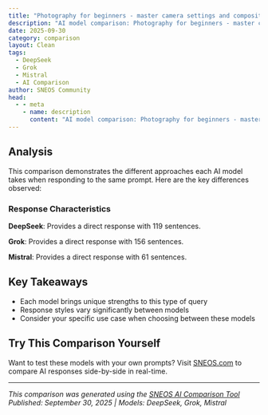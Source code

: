 ```yaml
---
title: "Photography for beginners - master camera settings and composition"
description: "AI model comparison: Photography for beginners - master camera settings and composition..."
date: 2025-09-30
category: comparison
layout: Clean
tags:
  - DeepSeek
  - Grok
  - Mistral
  - AI Comparison
author: SNEOS Community
head:
  - - meta
    - name: description
      content: "AI model comparison: Photography for beginners - master camera settings and composition..."
---
```


<ChatComparison
  title="Photography for beginners - master camera settings and composition"
  prompt="Photography for beginners - master camera settings and composition"
  :responses='{
    "DeepSeek": "Of course! Welcome to the incredible world of photography! This guide will break down the two most important pillars for beginners: **Mastering Your Camera Settings** (the technical side) and **Understanding Composition** (the artistic side).\n\nThink of it this way: Your camera settings help you capture a technically good image (sharp, well-lit), while composition helps you create a *compelling* image that people want to look at.\n\n---\n\n### Part 1: Master the Camera Settings - The Exposure Triangle\n\nForget \u0022Auto\u0022 mode. The goal is to understand and use **Aperture Priority (A/Av)**, **Shutter Priority (S/Tv)**, and eventually **Manual (M)** mode. Everything revolves around the \u0022Exposure Triangle\u0022: **Aperture, Shutter Speed, and ISO**. These three work together to control the light hitting your camera\u0027s sensor.\n\n#### 1. Aperture (The f-stop, e.g., f/1.8, f/8, f/16)\n\n*   **What it is:** The size of the opening in your lens. Think of it as the pupil of an eye.\n*   **What it controls:**\n    *   **Brightness:** A larger opening (e.g., f/1.8) lets in more light, making the image brighter. A smaller opening (e.g., f/16) lets in less light.\n    *   **Depth of Field:** This is its most creative effect.\n\n| Aperture Setting | Light Entering | Depth of Field (What\u0027s in Focus) | Best For |\n| :--- | :--- | :--- | :--- |\n| **Low f-number** (e.g., f/1.8, f/2.8) | **Lots** of Light | **Shallow** (Blurry Background - \u0022Bokeh\u0022) | Portraits, isolating a subject |\n| **High f-number** (e.g., f/11, f/16) | **Little** Light | **Deep** (Everything is Sharp) | Landscapes, architecture |\n\n**Beginner Tip:** Use **Aperture Priority (A/Av)** mode. You set the aperture, and the camera picks the shutter speed. Want a blurry background for a flower? Choose a low f-number like f/2.8. Want a sharp landscape? Choose a high f-number like f/11.\n\n---\n\n#### 2. Shutter Speed (e.g., 1/500s, 1/60s, 5\u0022)\n\n*   **What it is:** How long the camera\u0027s shutter is open, exposing the sensor to light.\n*   **What it controls:**\n    *   **Brightness:** A longer shutter speed (e.g., 5 seconds) lets in more light. A faster shutter speed (e.g., 1/1000s) lets in less.\n    *   **Motion Blur / Freezing Motion:** This is its creative effect.\n\n| Shutter Speed | Light Entering | Effect on Motion | Best For |\n| :--- | :--- | :--- | :--- |\n| **Fast** (e.g., 1/1000s, 1/500s) | **Little** Light | **Freezes** Motion | Sports, wildlife, splashing water |\n| **Slow** (e.g., 1/30s, 1s, 10s) | **Lots** of Light | **Creates** Motion Blur | Light trails, silky waterfalls, night photography |\n\n**Beginner Tip:** Use **Shutter Priority (S/Tv)** mode for moving subjects. You set the shutter speed, and the camera picks the aperture. To freeze a running child, use a fast speed like 1/500s. To blur a waterfall, use a slow speed (1/2 second or more) with a tripod.\n\n**Handheld Rule:** To avoid camera shake, your shutter speed should generally be faster than **1 / (your lens\u0027s focal length)**. So, for a 50mm lens, use 1/60s or faster.\n\n---\n\n#### 3. ISO (e.g., 100, 400, 3200)\n\n*   **What it is:** The sensitivity of your camera\u0027s sensor to light.\n*   **What it controls:**\n    *   **Brightness:** A higher ISO number (e.g., 1600) makes the sensor more sensitive, brightening the image. A lower ISO (e.g., 100) makes it less sensitive.\n    *   **Image Noise/Grain:** This is the trade-off.\n\n| ISO Setting | Brightness | Image Quality | Best For |\n| :--- | :--- | :--- | :--- |\n| **Low ISO** (100, 200) | Less Bright | **Clean \u0026 Sharp** | Bright, sunny days |\n| **High ISO** (1600, 3200\u002B) | More Bright | **Grainy/Noisy** | Indoor sports, night photography |\n\n**Beginner Tip:** Keep your ISO as low as possible (e.g., ISO 100-400) for the cleanest image. Only increase it when you can\u0027t brighten the image enough with Aperture and Shutter Speed alone.\n\n---\n\n### Part 2: Master Composition - The Art of Arrangement\n\nComposition is how you arrange the elements within your frame to create a visually pleasing and engaging photograph.\n\n#### 1. The Rule of Thirds\nThis is the most famous rule for a reason. Imagine your frame is divided by two horizontal and two vertical lines, creating nine equal boxes.\n\n*   **How to use it:** Place your main subject along these lines or at the points where they intersect. Most cameras have a grid overlay you can turn on.\n*   **Why it works:** It creates tension, energy, and interest that a perfectly centered subject often lacks.\n\n#### 2. Leading Lines\nUse natural or man-made lines to guide the viewer\u0027s eye *into* the photograph and towards your main subject.\n\n*   **Examples:** Roads, pathways, rivers, fences, a row of trees, or even a gaze.\n\n#### 3. Frame Within a Frame\nUse elements in the foreground to create a \u0022frame\u0022 around your main subject. This adds depth and focuses the viewer\u0027s attention.\n\n*   **Examples:** A window, an archway, overhanging tree branches, or a tunnel.\n\n#### 4. Fill the Frame \u0026 Negative Space\nThese are two sides of the same coin, and both are powerful.\n\n*   **Fill the Frame:** Get close to your subject! Eliminate distracting backgrounds and let the subject\u0027s details tell the story. Great for portraits and street photography.\n*   **Negative Space:** Use a large, simple, and empty area (like a clear sky, a blank wall, or blurred background) to isolate your subject. This creates a minimalist, powerful image and emphasizes your subject.\n\n#### 5. Look for Symmetry and Patterns\nHumans are naturally drawn to symmetry and repeating patterns. They are visually satisfying and can create very striking images. Breaking the pattern can also be a powerful way to create a focal point.\n\n#### 6. Change Your Perspective\nDon\u0027t just shoot from eye level! This is one of the easiest ways to make your photos stand out.\n\n*   **Get Low:** Shoot from a worm\u0027s-eye view. It can make subjects look grand and powerful.\n*   **Get High:** Shoot from a bird\u0027s-eye view. Great for food photography, crowds, and showing patterns.\n*   **Shoot from an Angle:** Tilt your camera for a dynamic, energetic feel.\n\n---\n\n### Your Beginner\u0027s Action Plan\n\n1.  **Get Off Auto Mode:** Today, switch your camera to **Aperture Priority (A/Av)**. Play with the f-stop and see how it changes the background.\n2.  **Practice the Triangle:** Go to one location and take three photos of the same subject:\n    *   One controlling depth of field with Aperture.\n    *   One freezing motion with a fast Shutter Speed.\n    *   One blurring motion with a slow Shutter Speed (use a wall or tripod to steady the camera).\n3.  **Turn on the Grid:** Enable the Rule of Thirds grid in your camera\u0027s viewfinder or screen. Use it for every shot for a week.\n4.  **Walk Around a Block:** As a project, walk around a single city block and challenge yourself to find examples of all the composition techniques listed above.\n\nPhotography is a journey of continuous learning. Master these fundamentals, and you\u0027ll have a solid foundation to build upon. Most importantly, **go out and shoot!** Have fun",
    "Grok": "Photography is a skill that blends technical know-how with creative vision. For beginners, mastering camera settings and composition is the foundation for taking great photos. This guide will break down the essentials in a clear, actionable way to help you get started.\n\n---\n\n### Part 1: Mastering Camera Settings\nUnderstanding your camera\u2019s settings allows you to control how your photos look. Most cameras (DSLRs, mirrorless, or even advanced point-and-shoots) have similar fundamental controls. Let\u2019s focus on the key settings:\n\n#### 1. The Exposure Triangle\nExposure determines how bright or dark your photo is, and it\u2019s controlled by three elements: Aperture, Shutter Speed, and ISO. Balancing these is crucial.\n\n- **Aperture**: Controls the size of the lens opening, affecting how much light enters and the depth of field (how much of the image is in focus).\n  - Measured in f-stops (e.g., f/2.8, f/8). A lower number (e.g., f/2.8) = wider opening, more light, shallow depth of field (blurry background). A higher number (e.g., f/16) = smaller opening, less light, deeper depth of field (more in focus).\n  - Use: Wide aperture for portraits (blurry background); narrow aperture for landscapes (everything sharp).\n- **Shutter Speed**: Determines how long the camera\u2019s sensor is exposed to light.\n  - Measured in seconds or fractions (e.g., 1/1000, 1 second). Fast shutter speed (1/1000) freezes motion; slow shutter speed (1 second) blurs motion.\n  - Use: Fast for sports or action; slow for light trails or long exposures (use a tripod to avoid camera shake).\n- **ISO**: Controls the camera sensor\u2019s sensitivity to light.\n  - Low ISO (e.g., 100) = less sensitivity, less noise (grain), ideal for bright conditions. High ISO (e.g., 3200) = more sensitivity, more noise, useful in low light.\n  - Use: Keep ISO low when possible; increase only if aperture and shutter speed can\u2019t provide enough light.\n\n**Tip**: Start with your camera in Manual (M) mode to experiment with these settings, or use Aperture Priority (A/Av) or Shutter Priority (S/Tv) to let the camera handle one setting while you control the others.\n\n#### 2. Focus Modes\nGetting your subject sharp is essential.\n- **Autofocus (AF)**: Let the camera choose the focus point (good for beginners). Switch to single-point AF for more control over what\u2019s in focus.\n- **Manual Focus (MF)**: Use when autofocus struggles (e.g., low light or macro shots).\n- **Focus Areas**: Use continuous autofocus (AF-C) for moving subjects and single-shot autofocus (AF-S) for still subjects.\n\n#### 3. White Balance (WB)\nThis adjusts the color temperature of your photo to match the lighting.\n- Options: Auto (AWB), Daylight, Cloudy, Tungsten, etc.\n- Use: Set WB manually if colors look off (e.g., indoor lighting can make photos yellowish). Shooting in RAW format lets you adjust WB later without quality loss.\n\n#### 4. Metering Mode\nThis determines how the camera measures light to set exposure.\n- **Evaluative/Matrix**: Measures the whole scene (good default for beginners).\n- **Spot**: Measures a small area (useful for tricky lighting, like a backlit subject).\n- **Center-Weighted**: Focuses on the center of the frame.\n- Use: Start with Evaluative; switch to Spot if your subject\u2019s exposure is inconsistent.\n\n#### 5. Shooting Modes\n- **Manual (M)**: Full control over settings (best for learning).\n- **Aperture Priority (A/Av)**: You set aperture; camera sets shutter speed.\n- **Shutter Priority (S/Tv)**: You set shutter speed; camera sets aperture.\n- **Program (P)**: Camera chooses both, but you can override some settings.\n- Use: Experiment with these to understand how settings interact.\n\n**Practice Tip**: Take a photo in Auto mode, note the settings (aperture, shutter speed, ISO), then switch to Manual and replicate them. Adjust one setting at a time to see the effect.\n\n---\n\n### Part 2: Mastering Composition\nComposition is about arranging elements in your frame to create a visually appealing image. Even with perfect settings, poor composition can ruin a shot. Here are the key principles:\n\n#### 1. Rule of Thirds\n- Imagine your frame divided into a 3x3 grid. Place your subject or key elements along the lines or at the intersections, not in the center.\n- Why: It creates balance and draws the viewer\u2019s eye naturally.\n- Use: Enable the grid overlay on your camera or phone to help align shots. Break this rule for symmetrical subjects or creative impact.\n\n#### 2. Leading Lines\n- Use natural lines (roads, fences, rivers) to guide the viewer\u2019s eye toward the subject or through the image.\n- Use: Look for lines in your environment to add depth and draw attention. Position yourself so lines lead to your focal point.\n\n#### 3. Framing\n- Use elements like windows, arches, or branches to frame your subject, adding context and focus.\n- Use: Look for natural frames around your subject to create a \u201Cpicture within a picture\u201D effect.\n\n#### 4. Simplify the Scene\n- Avoid clutter. Focus on one main subject and remove distractions from the background.\n- Use: Get closer, change your angle, or use a wide aperture (low f-stop) to blur the background.\n\n#### 5. Perspective and Angles\n- Don\u2019t just shoot at eye level. Experiment with high angles (shoot down), low angles (shoot up), or side profiles for unique perspectives.\n- Use: Crouch, climb, or tilt your camera to capture a fresh viewpoint. For example, shoot a child or pet from their eye level for intimacy.\n\n#### 6. Negative Space\n- Leave empty space around your subject to emphasize it and create a minimalist look.\n- Use: Great for portraits or product shots where the subject needs to stand out.\n\n#### 7. Balance and Symmetry\n- Balance the visual weight of elements in your frame. If one side has a large subject, balance it with smaller elements on the other.\n- Symmetry (e.g., reflections, architecture) can be striking when centered.\n- Use: Look for reflections in water or patterns in buildings for symmetry; balance busy scenes with empty areas.\n\n#### 8. Color and Contrast\n- Use contrasting colors (e.g., red against green) or light and dark tones to make elements pop.\n- Use: Seek complementary colors or shoot during golden hour (sunrise/sunset) for warm, soft light.\n\n**Practice Tip**: Pick one composition rule per photoshoot and focus on it. For example, spend a day shooting only with the Rule of Thirds in mind.\n\n---\n\n### Part 3: Practical Tips for Beginners\n1. **Start with What You Have**: You don\u2019t need an expensive camera. Even a smartphone can teach you composition and basic settings (many have manual modes now).\n2. **Shoot in RAW**: If your camera supports it, RAW files store more data, giving you flexibility to edit exposure and colors later without losing quality.\n3. **Use Natural Light**: Early morning or late afternoon light is soft and flattering. Avoid harsh midday sun, which casts hard shadows.\n4. **Practice Daily**: Take your camera everywhere. Shoot mundane subjects (a cup, a tree) to experiment with settings and angles.\n5. **Review and Learn**: After each shoot, analyze your photos. What worked? What didn\u2019t? Check the settings (most cameras show metadata) to understand why.\n6. **Invest in a Tripod**: Essential for long exposures or self-portraits. Even a cheap one helps.\n7. **Learn Basic Editing**: Tools like Lightroom or free apps (Snapseed, VSCO) can enhance your shots. Start with exposure, contrast, and cropping.\n\n---\n\n### Part 4: Suggested Exercises\n1. **Exposure Triangle Challenge**: Pick a subject and shoot it with different combinations of aperture, shutter speed, and ISO. Compare how each affects brightness, blur, and noise.\n2. **Rule of Thirds Walk**: Go for a walk and compose every shot using the Rule of Thirds. Place subjects off-center and see how it changes the feel.\n3. **One Subject, Many Angles**: Pick one object and photograph it from 10 different angles (above, below, close, far). Notice how perspective shifts the story.\n4. **Light Play**: Shoot the same scene at different times of day to see how light changes mood and shadows.\n\n---\n\n### Part 5: Gear for Beginners\n- **Camera**: Start with an entry-level DSLR (e.g., Canon EOS Rebel series, Nikon D3500) or mirrorless (e.g., Sony Alpha a6000). Budget options are fine.\n- **Lens**: A 50mm f/1.8 prime lens (\u201Cnifty fifty\u201D) is affordable, versatile, and great for portraits with blurry backgrounds. Or stick with the kit lens (usually 18-55mm) for flexibility.\n- **Extras**: A tripod, extra battery, and memory card are useful. Skip fancy filters or expensive gear until you\u2019ve mastered the basics.\n\n---\n\n### Final Thoughts\nPhotography is a journey of experimentation and observation. Master your camera settings by understanding the exposure triangle and practicing in different lighting conditions. Hone composition by applying rules like the Rule of Thirds and seeking unique perspectives. Over time, you\u2019ll develop an eye for what works and when to break the rules for creative effect. Keep shooting, reviewing, and learning\u2014every photo teaches you something new.\n\nIf you have a specific camera model or genre (portraits, landscapes, etc.) in mind, let me know",
    "Mistral": "Certainly! Getting started with photography can be both exciting and a bit overwhelming, but mastering the basics of camera settings and composition will set you on the right path. Here\u2019s a comprehensive guide to help you get started:\n\n### Camera Settings\n\n1. **Exposure Triangle**:\n   - **ISO**: Controls the sensitivity of your camera\u2019s sensor to light. Higher ISO values make the sensor more sensitive, which is useful in low-light conditions but can introduce noise.\n   - **Shutter Speed**: Determines how long the camera\u2019s sensor is exposed to light. Faster shutter speeds freeze motion, while slower speeds allow for motion blur.\n   - **Aperture**: Controls the size of the lens opening, which affects the amount of light reaching the sensor and the depth of field (how much of the scene is in focus).\n\n2. **Shooting Modes**:\n   - **Auto**: The camera controls all settings.\n   - **Program (P)**: The camera controls both aperture and shutter speed, but you can adjust other settings.\n   - **Aperture Priority (A or Av)**: You set the aperture, and the camera automatically sets the shutter speed.\n   - **Shutter Priority (S or Tv)**: You set the shutter speed, and the camera automatically sets the aperture.\n   - **Manual (M)**: You control both aperture and shutter speed.\n\n3. **Focus Modes**:\n   - **Autofocus (AF)**: The camera automatically focuses on the subject.\n   - **Manual Focus (MF)**: You manually adjust the focus.\n   - **Continuous Autofocus (AF-C or AI Servo)**: The camera continuously adjusts focus, useful for moving subjects.\n   - **Single-Shot Autofocus (AF-S or One Shot)**: The camera focuses once and locks the focus.\n\n4. **Metering Modes**:\n   - **Evaluative/Matrix**: The camera evaluates the entire scene to determine the best exposure.\n   - **Center-Weighted**: The camera prioritizes the center of the frame for exposure.\n   - **Spot**: The camera meters a small area in the center of the frame.\n\n5. **White Balance**:\n   - Adjusts the color temperature to ensure accurate colors. Options include Auto, Daylight, Cloudy, Shade, Tungsten, Fluorescent, and Custom.\n\n### Composition\n\n1. **Rule of Thirds**:\n   - Imagine a grid with two vertical and two horizontal lines dividing the frame into nine equal parts. Place your subject along these lines or at their intersections for a more balanced and interesting composition.\n\n2. **Leading Lines**:\n   - Use lines in the scene to draw the viewer\u2019s eye towards the main subject.\n\n3. **Viewpoint**:\n   - Experiment with different angles and heights to create unique perspectives.\n\n4. **Symmetry and Patterns**:\n   - Look for symmetrical compositions and patterns to create visually appealing images.\n\n5. **Depth**:\n   - Include elements in the foreground, middle ground, and background to create a sense of depth.\n\n6. **Framing**:\n   - Use natural frames like windows, arches, or trees to frame your subject.\n\n7. **Space**:\n   - Leave space in front of a moving subject to create a sense of motion and direction.\n\n8. **Background**:\n   - Pay attention to the background to avoid distractions and ensure it complements the subject.\n\n9. **Balance**:\n   - Balance the elements in your frame to create a harmonious composition.\n\n10. **Cropping**:\n    - Use cropping to improve the composition and focus on the main subject.\n\n### Practical Tips\n\n1. **Practice Regularly**:\n   - The more you shoot, the better you\u2019ll understand your camera and improve your skills.\n\n2. **Review Your Photos**:\n   - Regularly review your photos to identify what works and what doesn\u2019t.\n\n3. **Learn from Others**:\n   - Study the work of other photographers to get inspiration and learn new techniques.\n\n4. **Experiment**:\n   - Don\u2019t be afraid to try different settings and compositions to see what works best.\n\n5. **Use a Tripod**:\n   - A tripod can help stabilize your camera, especially in low-light conditions or for long exposures.\n\n6. **Post-Processing**:\n   - Learn basic editing techniques using software like Adobe Lightroom or Photoshop to enhance your photos.\n\nBy mastering these basics, you\u2019ll be well on your way to taking great photographs. Happy shooting!"
  }'
  published-date="22:46"
/>

## Analysis

This comparison demonstrates the different approaches each AI model takes when responding to the same prompt. Here are the key differences observed:

### Response Characteristics

**DeepSeek**: Provides a direct response with 119 sentences. 

**Grok**: Provides a direct response with 156 sentences. 

**Mistral**: Provides a direct response with 61 sentences. 

## Key Takeaways

- Each model brings unique strengths to this type of query
- Response styles vary significantly between models
- Consider your specific use case when choosing between these models

## Try This Comparison Yourself

Want to test these models with your own prompts? Visit [SNEOS.com](https://sneos.com) to compare AI responses side-by-side in real-time.

---

*This comparison was generated using the [SNEOS AI Comparison Tool](https://sneos.com)*
*Published: September 30, 2025 | Models: DeepSeek, Grok, Mistral*
